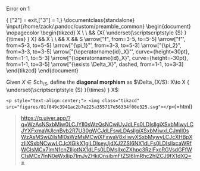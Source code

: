 Error on 1

{ ["2"] = exit,["3"] = 1,} 
\documentclass{standalone}
\input{/home/zack/.pandoc/custom/preamble_common}
\begin{document}
\nopagecolor
\begin{tikzcd}
    X \\
    \\
    && {X{ \underset{\scriptscriptstyle {S} }{\times} } X} && X \\
    \\
    && X && S
    \arrow["f", from=3-5, to=5-5]
    \arrow["f"', from=5-3, to=5-5]
    \arrow["{\pi_1}"', from=3-3, to=5-3]
    \arrow["{\pi_2}", from=3-3, to=3-5]
    \arrow["{\operatorname{id}_X}"', curve={height=30pt}, from=1-1, to=5-3]
    \arrow["{\operatorname{id}_X}", curve={height=-30pt}, from=1-1, to=3-5]
    \arrow["{\exists \Delta_X}", dashed, from=1-1, to=3-3]
\end{tikzcd}
\end{document}













Given $X\in {\mathsf{Sch}}_{/S}$, define the **diagonal morphism** as $\Delta_{X/S}: X\to X { \underset{\scriptscriptstyle {S} }{\times} } X$:

`<p style="text-align:center;"> <img class="tikzcd" src="figures/81f849c3941ac2b7e225a355717e56334f00e325.svg"></p>`{=html}

> <https://q.uiver.app/?q=WzAsNSxbMiw0LCJYIl0sWzQsNCwiUyJdLFs0LDIsIlgiXSxbMiwyLCJYXFxmaWJlcnByb2R7U30gWCJdLFswLDAsIlgiXSxbMiwxLCJmIl0sWzAsMSwiZiIsMl0sWzMsMCwiXFxwaV8xIiwyXSxbMywyLCJcXHBpXzIiXSxbNCwwLCJcXGlkX1giLDIseyJjdXJ2ZSI6NX1dLFs0LDIsIlxcaWRfWCIsMCx7ImN1cnZlIjotNX1dLFs0LDMsIlxcZXhpc3RzIFxcRGVsdGFfWCIsMCx7InN0eWxlIjp7ImJvZHkiOnsibmFtZSI6ImRhc2hlZCJ9fX1dXQ==>
